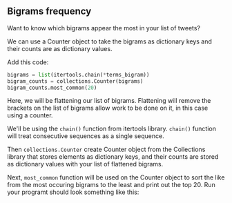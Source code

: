 <!--title="Exploring Co-occurance (Bigrams) Pt.2"-->

## Bigrams frequency

Want to know which bigrams appear the most in your list of tweets? 

We can use a Counter object to take the bigrams as dictionary keys and their counts are as dictionary values.

Add this code:

```python
bigrams = list(itertools.chain(*terms_bigram))
bigram_counts = collections.Counter(bigrams)
bigram_counts.most_common(20)
```

Here, we will be flattening our list of bigrams. Flattening will remove the brackets on the list of bigrams allow work to be done on it, in this case using a counter. 

We'll be using the ``chain()`` function from itertools library. ``chain()`` function will treat consecutive sequences as a single sequence. 

Then ``collections.Counter`` create Counter object from the Collections library that stores elements as dictionary keys, and their counts are stored as dictionary values with your list of flattened bigrams.

Next, ``most_common`` function will be used on the Counter object to sort the like from the most occuring bigrams to the least and print out the top 20.  Run your programt should look something like this:


